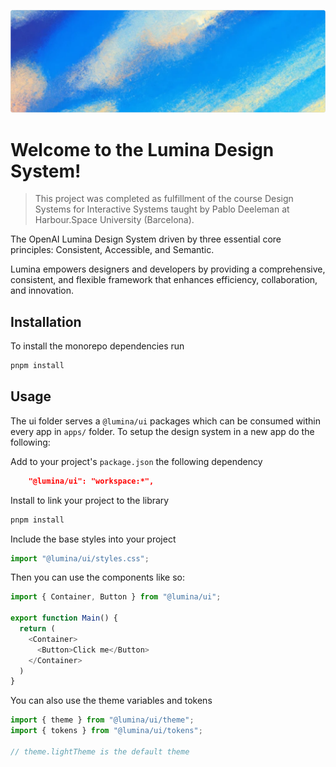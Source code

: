 ![Lumina](./apps/docs/public/images/bg-1.png)

# Welcome to the Lumina Design System!

> This project was completed as fulfillment of the course Design Systems for Interactive Systems taught by Pablo Deeleman at Harbour.Space University (Barcelona).

The OpenAI Lumina Design System driven by three essential core principles: Consistent, Accessible, and Semantic.

Lumina empowers designers and developers by providing a comprehensive, consistent, and flexible framework that enhances efficiency, collaboration, and innovation.

## Installation

To install the monorepo dependencies run

```bash
pnpm install
```

## Usage

The ui folder serves a `@lumina/ui` packages which can be consumed within every app in `apps/` folder. To setup the design system in a new app do the following:

Add to your project's `package.json` the following dependency

```json
    "@lumina/ui": "workspace:*",
```

Install to link your project to the library

```bash
pnpm install
```

Include the base styles into your project

```typescript
import "@lumina/ui/styles.css";
```

Then you can use the components like so:

```typescript
import { Container, Button } from "@lumina/ui";

export function Main() {
  return (
    <Container>
      <Button>Click me</Button>
    </Container>
  )
}
```

You can also use the theme variables and tokens

```typescript
import { theme } from "@lumina/ui/theme";
import { tokens } from "@lumina/ui/tokens";

// theme.lightTheme is the default theme
```
